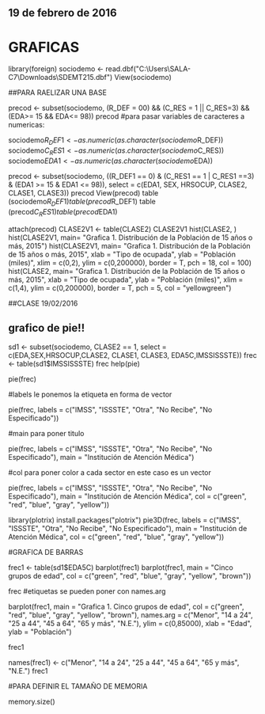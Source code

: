 ## 19 de febrero de 2016 ##
# GRAFICAS

library(foreign)
sociodemo <- read.dbf("C:\\Users\\SALA-C7\\Downloads\\SDEMT215.dbf")
View(sociodemo)

##PARA RAELIZAR UNA BASE 

precod <- subset(sociodemo, (R_DEF = 00) && (C_RES = 1 || C_RES=3) && (EDA>= 15 && EDA<= 98))
precod
#para pasar variables de caracteres a numericas:

sociodemo$R_DEF1 <- as.numeric(as.character(sociodemo$R_DEF))
sociodemo$C_RES1 <- as.numeric(as.character(sociodemo$C_RES))
sociodemo$EDA1 <- as.numeric(as.character(sociodemo$EDA))

precod <- subset(sociodemo, ((R_DEF1 == 0) & (C_RES1 == 1 | C_RES1 ==3) & (EDA1 >= 15 & EDA1 <= 98)), select = c(EDA1, SEX, HRSOCUP, CLASE2, CLASE1, CLASE3))
precod
View(precod)
table (sociodemo$R_DEF1)
table (precod$R_DEF1)
table (precod$C_RES1)
table (precod$EDA1)




attach(precod)
CLASE2V1 <- table(CLASE2)
CLASE2V1
hist(CLASE2, )
hist(CLASE2V1, main= "Grafica 1. Distribución de la Población de 15 años o más, 2015")
hist(CLASE2V1, main= "Grafica 1. Distribución de la 
     Población de 15 años o más, 2015",
     xlab = "Tipo de ocupada", ylab = "Población (miles)", 
     xlim = c(0,2), ylim = c(0,200000), border = T, pch = 18, 
     col = 100)
hist(CLASE2, main= "Grafica 1. Distribución de la 
     Población de 15 años o más, 2015",
     xlab = "Tipo de ocupada", ylab = "Población (miles)", 
     xlim = c(1,4), ylim = c(0,200000), border = T, pch = 5, 
     col = "yellowgreen")


##CLASE 19/02/2016
## grafico de pie!!

sd1 <- subset(sociodemo, CLASE2 == 1, select = c(EDA,SEX,HRSOCUP,CLASE2, CLASE1, CLASE3, EDA5C,IMSSISSSTE))
frec <- table(sd1$IMSSISSSTE)
frec
help(pie)

pie(frec)

#labels le ponemos la etiqueta en forma de vector

pie(frec, labels = c("IMSS", "ISSSTE", "Otra", "No Recibe", "No Especificado"))

#main para poner titulo

pie(frec, labels = c("IMSS", "ISSSTE", "Otra", "No Recibe", "No Especificado"), main = 
      "Institución de Atención Médica")

#col para poner color a cada sector en este caso es un vector

pie(frec, labels = c("IMSS", "ISSSTE", "Otra", "No Recibe", "No Especificado"), main = 
      "Institución de Atención Médica", col = c("green", "red", "blue", "gray", "yellow"))

library(plotrix)
install.packages("plotrix")
pie3D(frec, labels = c("IMSS", "ISSSTE", "Otra", "No Recibe", "No Especificado"), main = 
      "Institución de Atención Médica", col = c("green", "red", "blue", "gray", "yellow"))


#GRAFICA DE BARRAS

frec1 <- table(sd1$EDA5C)
barplot(frec1)
barplot(frec1, main = "Cinco grupos de edad", col = c("green", "red", "blue", "gray", "yellow", "brown"))

frec
#etiquetas se pueden poner con names.arg

barplot(frec1, main = "Grafica 1. Cinco grupos de edad", col = c("green", "red", "blue", "gray", "yellow", "brown"),
        names.arg = c("Menor", "14 a 24", "25 a 44", "45 a 64", "65 y más", "N.E."),
        ylim = c(0,85000), xlab = "Edad", ylab = "Población")

frec1

names(frec1) <- c("Menor", "14 a 24", "25 a 44", "45 a 64", "65 y más", "N.E.")
frec1


#PARA DEFINIR EL TAMAÑO DE MEMORIA

memory.size()
